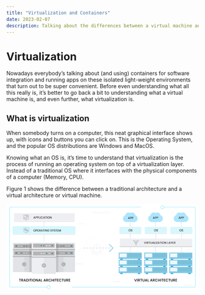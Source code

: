 ```yaml
---
title: "Virtualization and Containers"
date: 2023-02-07
description: Talking about the differences between a virtual machine and a container within virtualization.
---
```


# Virtualization

Nowadays everybody’s talking about (and using) containers for software integration and running
apps on these isolated light-weight environments that turn out to be super convenient. Before even
understanding what all this really is, it’s better to go back a bit to understanding what a virtual
machine is, and even further, what virtualization is.

## What is virtualization

When somebody turns on a computer, this neat graphical interface shows up, with icons and
buttons you can click on. This is the Operating System, and the popular OS distributions are
Windows and MacOS.

Knowing what an OS is, it’s time to understand that virtualization is the process of running an
operating system on top of a virtualization layer. Instead of a traditional OS where it interfaces with
the physical components of a computer (Memory, CPU).

Figure 1 shows the difference between a traditional architecture and a virtual architecture or
virtual machine.

![Containerization&Virtualization](images/Containerization&Virtualization.png)
